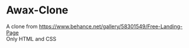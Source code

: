# Awax-Clone
A clone from https://www.behance.net/gallery/58301549/Free-Landing-Page  
Only HTML and CSS
